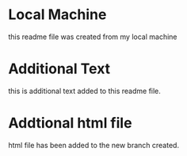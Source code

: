 # Local Machine
this readme file was created from my local machine

# Additional Text 
this is additional text added to this readme file.

# Addtional html file

html file has been added to the new branch created.
